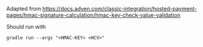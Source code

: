 

Adapted from
https://docs.adyen.com/classic-integration/hosted-payment-pages/hmac-signature-calculation/hmac-key-check-value-validation

Should run with

```
gradle run --args "<HMAC-KEY> <HCV>"
```

